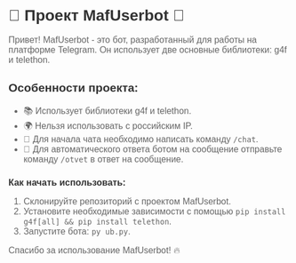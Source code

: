 <!DOCTYPE html>
<html lang="en">
<head>
    <meta charset="UTF-8">
    <meta http-equiv="X-UA-Compatible" content="IE=edge">
</head>
<body>
    <h1 style="color: #333; font-family: Arial, sans-serif;">🤖 Проект MafUserbot 🤖</h1>
    <p style="color: #666; font-family: Arial, sans-serif; font-size: 16px;">Привет! MafUserbot - это бот, разработанный для работы на платформе Telegram. Он использует две основные библиотеки: g4f и telethon.</p>
    <h2 style="color: #333; font-family: Arial, sans-serif;">Особенности проекта:</h2>
    <ul style="color: #666; font-family: Arial, sans-serif; font-size: 16px;">
        <li>📚 Использует библиотеки g4f и telethon.</li>
        <li>🌍 Нельзя использовать с российским IP.</li>
        <li>💬 Для начала чата необходимо написать команду <code>/chat</code>.</li>
        <li>🔁 Для автоматического ответа ботом на сообщение отправьте команду <code>/otvet</code> в ответ на сообщение.</li>
    </ul>
    <h3 style="color: #333; font-family: Arial, sans-serif;">Как начать использовать:</h3>
    <ol style="color: #666; font-family: Arial, sans-serif; font-size: 16px;">
        <li>Склонируйте репозиторий с проектом MafUserbot.</li>
        <li>Установите необходимые зависимости с помощью <code>pip install g4f[all] && pip install telethon</code>.</li>
        <li>Запустите бота: <code>py ub.py</code>.</li>
    </ol>
    <p style="color: #666; font-family: Arial, sans-serif; font-size: 16px;">Спасибо за использование MafUserbot! 🔥</p>
</body>
</html>
